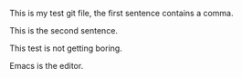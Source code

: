 This is my test git file, the first sentence contains a comma.

This is the second sentence.

This test is not getting boring.

Emacs is the editor.

